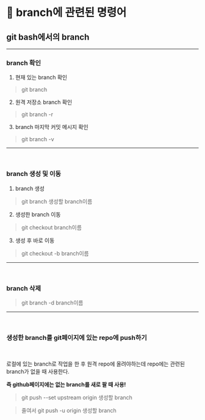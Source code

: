 # 🔗 branch에 관련된 명령어


## git bash에서의 branch
--------
### branch 확인

1. 현재 있는 branch 확인
> git branch
2. 원격 저장소 branch 확인
> git branch -r
3. branch 마지막 커밋 메시지 확인
> git branch -v
---------
<br>

### branch 생성 및 이동
1. branch 생성
> git branch 생성할 branch이름
2. 생성한 branch 이동
> git checkout branch이름
3. 생성 후 바로 이동
> git checkout -b branch이름
------------
<br>

### branch 삭제
> git branch -d branch이름
--------
<br>

### 생성한 branch를 git페이지에 있는 repo에 push하기
<br>

로컬에 있는 branch로 작업을 한 후 원격 repo에 올려야하는데 repo에는 관련된 branch가 없을 때 사용한다.

**즉 github페이지에는 없는 branch를 새로 팔 때 사용!**
>git push --set upstream origin 생성할 branch

>줄여서 git push -u origin 생성할 branch